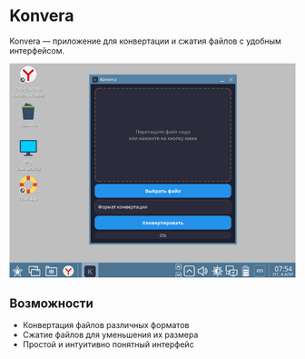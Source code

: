 # Konvera

Konvera — приложение для конвертации и сжатия файлов с удобным интерфейсом.

<img src="images/preview.png" alt="Preview Fluentus program" width="600">

## Возможности

- Конвертация файлов различных форматов
- Сжатие файлов для уменьшения их размера
- Простой и интуитивно понятный интерфейс
